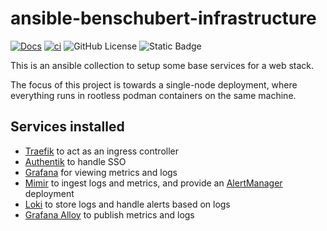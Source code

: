 # ansible-benschubert-infrastructure

[![Docs](https://github.com/BenjaminSchubert/ansible-benschubert-infrastructure/actions/workflows/docs.yml/badge.svg)](https://benjaminschubert.github.io/ansible-benschubert-infrastructure/)
[![ci](https://github.com/BenjaminSchubert/ansible-benschubert-infrastructure/actions/workflows/ci.yml/badge.svg)](https://github.com/BenjaminSchubert/ansible-benschubert-infrastructure/actions/workflows/ci.yml)
![GitHub License](https://img.shields.io/github/license/BenjaminSchubert/ansible-benschubert-infrastructure)
![Static Badge](https://img.shields.io/badge/Status-Experimental-red)


This is an ansible collection to setup some base services for a web stack.

The focus of this project is towards a single-node deployment, where everything
runs in rootless podman containers on the same machine.

## Services installed

- [Traefik](https://traefik.io/) to act as an ingress controller
- [Authentik](https://goauthentik.io/) to handle SSO
- [Grafana](https://grafana.com/) for viewing metrics and logs
- [Mimir](https://grafana.com/oss/mimir/) to ingest logs and metrics, and provide an [AlertManager](https://prometheus.io/docs/alerting/latest/alertmanager/) deployment
- [Loki](https://grafana.com/oss/loki/) to store logs and handle alerts based on logs
- [Grafana Alloy](https://grafana.com/oss/alloy-opentelemetry-collector/) to publish metrics and logs
